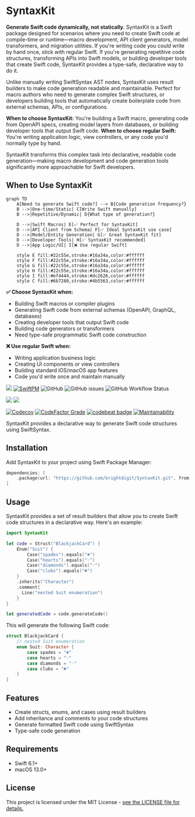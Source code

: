 # SyntaxKit

**Generate Swift code dynamically, not statically.** SyntaxKit is a Swift package designed for scenarios where you need to create Swift code at compile-time or runtime—macro development, API client generators, model transformers, and migration utilities. If you're writing code you could write by hand once, stick with regular Swift. If you're generating repetitive code structures, transforming APIs into Swift models, or building developer tools that create Swift code, SyntaxKit provides a type-safe, declarative way to do it.

Unlike manually writing SwiftSyntax AST nodes, SyntaxKit uses result builders to make code generation readable and maintainable. Perfect for macro authors who need to generate complex Swift structures, or developers building tools that automatically create boilerplate code from external schemas, APIs, or configurations.

**When to choose SyntaxKit:** You're building a Swift macro, generating code from OpenAPI specs, creating model layers from databases, or building developer tools that output Swift code. **When to choose regular Swift:** You're writing application logic, view controllers, or any code you'd normally type by hand.

SyntaxKit transforms this complex task into declarative, readable code generation—making macro development and code generation tools significantly more approachable for Swift developers.

## When to Use SyntaxKit

```mermaid
graph TD
    A[Need to generate Swift code?] --> B{Code generation frequency?}
    B -->|One-time/Static| C[Write Swift manually]
    B -->|Repetitive/Dynamic| D{What type of generation?}
    
    D -->|Swift Macros| E[✅ Perfect for SyntaxKit]
    D -->|API Client from Schema| F[✅ Ideal SyntaxKit use case]
    D -->|Model/Entity Generation| G[✅ Great SyntaxKit fit]
    D -->|Developer Tools| H[✅ SyntaxKit recommended]
    D -->|App Logic/UI| I[❌ Use regular Swift]
    
    style E fill:#22c55e,stroke:#16a34a,color:#ffffff
    style F fill:#22c55e,stroke:#16a34a,color:#ffffff
    style G fill:#22c55e,stroke:#16a34a,color:#ffffff
    style H fill:#22c55e,stroke:#16a34a,color:#ffffff
    style I fill:#ef4444,stroke:#dc2626,color:#ffffff
    style C fill:#6b7280,stroke:#4b5563,color:#ffffff
```

**✅ Choose SyntaxKit when:**
- Building Swift macros or compiler plugins
- Generating Swift code from external schemas (OpenAPI, GraphQL, databases)
- Creating developer tools that output Swift code
- Building code generators or transformers
- Need type-safe programmatic Swift code construction

**❌ Use regular Swift when:**
- Writing application business logic
- Creating UI components or view controllers  
- Building standard iOS/macOS app features
- Code you'd write once and maintain manually

[![](https://img.shields.io/badge/docc-read_documentation-blue)](https://swiftpackageindex.com/brightdigit/SyntaxKit/documentation)
[![SwiftPM](https://img.shields.io/badge/SPM-Linux%20%7C%20iOS%20%7C%20macOS%20%7C%20watchOS%20%7C%20tvOS-success?logo=swift)](https://swift.org)
![GitHub](https://img.shields.io/github/license/brightdigit/SyntaxKit)
![GitHub issues](https://img.shields.io/github/issues/brightdigit/SyntaxKit)
![GitHub Workflow Status](https://img.shields.io/github/actions/workflow/status/brightdigit/SyntaxKit/SyntaxKit.yml?label=actions&logo=github&?branch=main)

[![](https://img.shields.io/endpoint?url=https%3A%2F%2Fswiftpackageindex.com%2Fapi%2Fpackages%2Fbrightdigit%2FSyntaxKit%2Fbadge%3Ftype%3Dswift-versions)](https://swiftpackageindex.com/brightdigit/SyntaxKit)
[![](https://img.shields.io/endpoint?url=https%3A%2F%2Fswiftpackageindex.com%2Fapi%2Fpackages%2Fbrightdigit%2FSyntaxKit%2Fbadge%3Ftype%3Dplatforms)](https://swiftpackageindex.com/brightdigit/SyntaxKit)

[![Codecov](https://img.shields.io/codecov/c/github/brightdigit/SyntaxKit)](https://codecov.io/gh/brightdigit/SyntaxKit)
[![CodeFactor Grade](https://img.shields.io/codefactor/grade/github/brightdigit/SyntaxKit)](https://www.codefactor.io/repository/github/brightdigit/SyntaxKit)
[![codebeat badge](https://codebeat.co/badges/ad53f31b-de7a-4579-89db-d94eb57dfcaa)](https://codebeat.co/projects/github-com-brightdigit-SyntaxKit-main)
[![Maintainability](https://qlty.sh/badges/55637213-d307-477e-a710-f9dba332d955/maintainability.svg)](https://qlty.sh/gh/brightdigit/projects/SyntaxKit)

SyntaxKit provides a declarative way to generate Swift code structures using SwiftSyntax.

## Installation

Add SyntaxKit to your project using Swift Package Manager:

```swift
dependencies: [
    .package(url: "https://github.com/brightdigit/SyntaxKit.git", from: "0.0.1")
]
```

## Usage

SyntaxKit provides a set of result builders that allow you to create Swift code structures in a declarative way. Here's an example:

```swift
import SyntaxKit

let code = Struct("BlackjackCard") {
    Enum("Suit") {
        Case("spades").equals("♠")
        Case("hearts").equals("♡")
        Case("diamonds").equals("♢")
        Case("clubs").equals("♣")
    }
    .inherits("Character")
    .comment{
      Line("nested Suit enumeration")
    }
}

let generatedCode = code.generateCode()
```

This will generate the following Swift code:

```swift
struct BlackjackCard {
    // nested Suit enumeration
    enum Suit: Character {
        case spades = "♠"
        case hearts = "♡"
        case diamonds = "♢"
        case clubs = "♣"
    }
}
```

## Features

- Create structs, enums, and cases using result builders
- Add inheritance and comments to your code structures
- Generate formatted Swift code using SwiftSyntax
- Type-safe code generation

## Requirements

- Swift 6.1+
- macOS 13.0+

## License

This project is licensed under the MIT License - [see the LICENSE file for details.](LICENSE)
